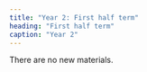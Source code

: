 ```yaml
---
title: "Year 2: First half term"
heading: "First half term"
caption: "Year 2"
---
```



There are no new materials.

